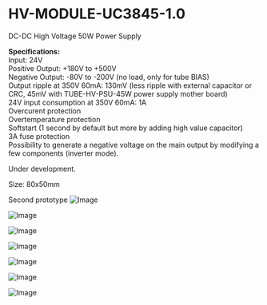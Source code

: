 # HV-MODULE-UC3845-1.0

DC-DC High Voltage 50W Power Supply 

<b>Specifications:</b><br>
Input: 24V<br>
Positive Output: +180V to +500V<br>
Negative Output: -80V to -200V (no load, only for tube BIAS)<br>
Output ripple at 350V 60mA: 130mV (less ripple with external capacitor or CRC, 45mV with TUBE-HV-PSU-45W power supply mother board)<br>
24V input consumption at 350V 60mA: 1A<br>
Overcurent protection<br>
Overtemperature protection<br>
Softstart (1 second by default but more by adding high value capacitor)<br>
3A fuse protection<br>
Possibility to generate a negative voltage on the main output by modifying a few components (inverter mode).
<br>

Under development.

Size: 80x50mm

Second prototype
![Image](https://github.com/user-attachments/assets/7f58a1af-ec62-44aa-819f-a93eed9e939e)

![Image](https://github.com/user-attachments/assets/fbb2b0e0-e8f0-4e39-8f49-cdd2f9b79dd8)

![Image](https://github.com/user-attachments/assets/7d35468e-f796-4eb3-878d-a9243901e4cc)

![Image](https://github.com/user-attachments/assets/23f5d174-38e0-4de2-b38c-c2f5b7a6ad67)

![Image](https://github.com/user-attachments/assets/3a37e264-a406-4914-a646-73a410df2cc3)

![Image](https://github.com/user-attachments/assets/bb23836e-c7c8-48ba-8d2b-d5730af31244)

![Image](https://github.com/user-attachments/assets/1ed9d310-89a4-4d58-a047-db004bc6337f)
